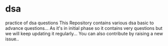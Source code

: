 # dsa
practice of dsa questions
This Repository contains various dsa basic to advance questions...
As it's in initial phase so it contains very questions but we will keep updating it regularly...
You can also contribute by raising a new issue..
